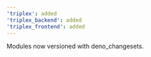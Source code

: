```yaml
---
'triplex': added
'triplex_backend': added
'triplex_frontend': added
---
```


Modules now versioned with deno_changesets.
